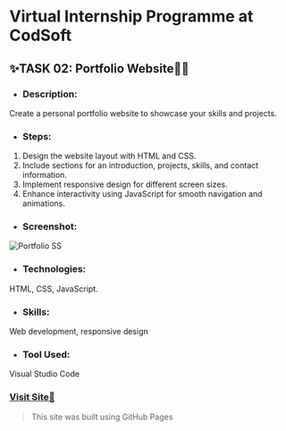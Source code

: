 # Virtual Internship Programme at CodSoft

## ✨TASK 02: Portfolio Website🙎‍♂️
* ### **Description:** 
Create a personal portfolio website to showcase your skills and projects.

* ### **Steps:**
1. Design the website layout with HTML and CSS.
2. Include sections for an introduction, projects, skills, and contact information.
3. Implement responsive design for different screen sizes.
4. Enhance interactivity using JavaScript for smooth navigation and animations.

* ### **Screenshot:**
![Portfolio SS](https://github.com/user-attachments/assets/4d989eba-184e-4a10-80db-24abf22b6747)

* ### **Technologies:**
HTML, CSS, JavaScript.

* ### **Skills:** 
Web development, responsive design

* ### **Tool Used:** 
Visual Studio Code

### [**Visit Site🚀**](https://yashduratkar07.github.io/codsoft_task02/)
> This site was built using GitHub Pages
